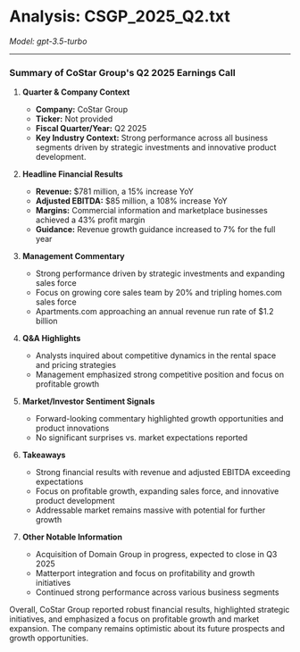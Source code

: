 # Analysis: CSGP_2025_Q2.txt

*Model: gpt-3.5-turbo*

---

### Summary of CoStar Group's Q2 2025 Earnings Call

1. **Quarter & Company Context**
   - **Company:** CoStar Group
   - **Ticker:** Not provided
   - **Fiscal Quarter/Year:** Q2 2025
   - **Key Industry Context:** Strong performance across all business segments driven by strategic investments and innovative product development.

2. **Headline Financial Results**
   - **Revenue:** $781 million, a 15% increase YoY
   - **Adjusted EBITDA:** $85 million, a 108% increase YoY
   - **Margins:** Commercial information and marketplace businesses achieved a 43% profit margin
   - **Guidance:** Revenue growth guidance increased to 7% for the full year

3. **Management Commentary**
   - Strong performance driven by strategic investments and expanding sales force
   - Focus on growing core sales team by 20% and tripling homes.com sales force
   - Apartments.com approaching an annual revenue run rate of $1.2 billion

4. **Q&A Highlights**
   - Analysts inquired about competitive dynamics in the rental space and pricing strategies
   - Management emphasized strong competitive position and focus on profitable growth

5. **Market/Investor Sentiment Signals**
   - Forward-looking commentary highlighted growth opportunities and product innovations
   - No significant surprises vs. market expectations reported

6. **Takeaways**
   - Strong financial results with revenue and adjusted EBITDA exceeding expectations
   - Focus on profitable growth, expanding sales force, and innovative product development
   - Addressable market remains massive with potential for further growth

7. **Other Notable Information**
   - Acquisition of Domain Group in progress, expected to close in Q3 2025
   - Matterport integration and focus on profitability and growth initiatives
   - Continued strong performance across various business segments

Overall, CoStar Group reported robust financial results, highlighted strategic initiatives, and emphasized a focus on profitable growth and market expansion. The company remains optimistic about its future prospects and growth opportunities.